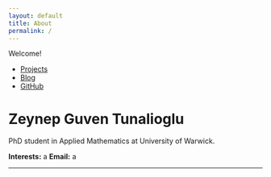 ```yaml
---
layout: default
title: About
permalink: /
---
```


Welcome! 

- [Projects](/projects)
- [Blog](/blog)
- [GitHub](https://github.com/zeynepguvent)




# Zeynep Guven Tunalioglu


PhD student in Applied Mathematics at University of Warwick.


**Interests:** a
**Email:** a


---
